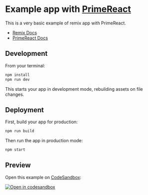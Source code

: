 # Example app with [PrimeReact](https://primereact.org/installation)

This is a very basic example of remix app with PrimeReact.

- [Remix Docs](https://remix.run/docs)
- [PrimeReact Docs](https://primereact.org/)

## Development

From your terminal:

```sh
npm install
npm run dev
```

This starts your app in development mode, rebuilding assets on file changes.

## Deployment

First, build your app for production:

```sh
npm run build
```

Then run the app in production mode:

```sh
npm start
```

## Preview

Open this example on [CodeSandbox](https://codesandbox.com):

[![Open in codesandbox](https://codesandbox.io/static/img/play-codesandbox.svg)](https://codesandbox.io/p/sandbox/frosty-christian-7yu236?file=%2FREADME.md)
